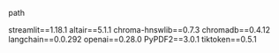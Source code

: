 path

streamlit==1.18.1
altair==5.1.1
chroma-hnswlib==0.7.3
chromadb==0.4.12
langchain==0.0.292
openai==0.28.0
PyPDF2==3.0.1
tiktoken==0.5.1


